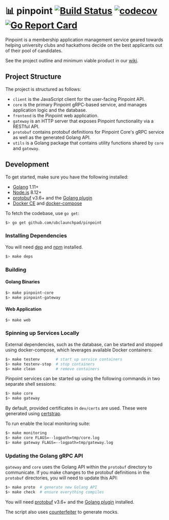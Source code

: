# 📊 pinpoint [![Build Status](https://travis-ci.com/ubclaunchpad/pinpoint.svg?branch=master)](https://travis-ci.com/ubclaunchpad/pinpoint) [![codecov](https://codecov.io/gh/ubclaunchpad/pinpoint/branch/master/graph/badge.svg)](https://codecov.io/gh/ubclaunchpad/pinpoint) [![Go Report Card](https://goreportcard.com/badge/github.com/ubclaunchpad/pinpoint)](https://goreportcard.com/report/github.com/ubclaunchpad/pinpoint)

Pinpoint is a membership application management service geared towards helping university clubs and hackathons decide on the best applicants out of their pool of candidates.

See the project outline and minimum viable product in our [wiki](https://github.com/ubclaunchpad/pinpoint/wiki/Project-Outline).

## Project Structure

The project is structured as follows:

- `client` is the JavaScript client for the user-facing Pinpoint API.
- `core` is the primary Pinpoint gRPC-based service, and manages application logic and the database.
- `frontend` is the Pinpoint web application.
- `gateway` is an HTTP server that exposes Pinpoint functionality via a RESTful API.
- `protobuf` contains protobuf definitions for Pinpoint Core's gRPC service as well as the generated Golang API.
- `utils` is a Golang package that contains utility functions shared by `core` and `gateway`.

## Development

To get started, make sure you have the following installed:

- [Golang](https://golang.org/dl/) 1.11+
- [Node.js](https://nodejs.org/en/download/) 8.12+
- [protobuf](https://github.com/protocolbuffers/protobuf/releases) v3.6+ and the [Golang plugin](https://github.com/golang/protobuf#installation)
- [Docker CE](https://docs.docker.com/install/#supported-platforms) and [docker-compose](https://docs.docker.com/compose/install/)

To fetch the codebase, use `go get`:

```bash
$> go get github.com/ubclaunchpad/pinpoint
```

### Installing Dependencies

You will need [dep](https://github.com/golang/dep#installation) and [npm](https://www.npmjs.com/get-npm) installed.

```bash
$> make deps
```

### Building

#### Golang Binaries

```sh
$> make pinpoint-core
$> make pinpoint-gateway
```

#### Web Application

```sh
$> make web
```

### Spinning up Services Locally

External dependencies, such as the database, can be started and stopped using
docker-compose, which leverages available Docker containers:

```sh
$> make testenv       # start up service containers
$> make testenv-stop  # stop containers
$> make clean         # remove containers
```

Pinpoint services can be started up using the following commands in two separate shell sessions:

```sh
$> make core
$> make gateway
```

By default, provided certificates in `dev/certs` are used. These were generated using [certstrap](https://github.com/square/certstrap).

To run enable the local monitoring suite:

```sh
$> make monitoring
$> make core FLAGS=--logpath=tmp/core.log
$> make gateway FLAGS=--logpath=tmp/gateway.log
```

### Updating the Golang gRPC API

`gateway` and `core` uses the Golang API within the `protobuf` directory to communicate. If you make changes to the protobuf definitions in the `protobuf` directories, you will need to update this API:

```bash
$> make proto  # generate new Golang API
$> make check  # ensure everything compiles
```

You will need [protobuf](https://github.com/protocolbuffers/protobuf/releases) v3.6+ and the [Golang plugin](https://github.com/golang/protobuf#installation) installed.

The script also uses [counterfeiter](https://github.com/maxbrunsfeld/counterfeiter) to generate mocks.

